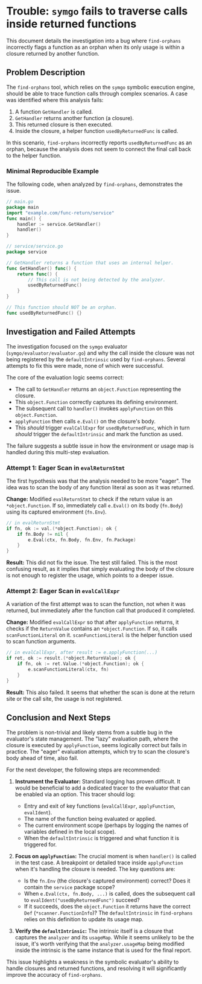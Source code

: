 # Trouble: `symgo` fails to traverse calls inside returned functions

This document details the investigation into a bug where `find-orphans` incorrectly flags a function as an orphan when its only usage is within a closure returned by another function.

## Problem Description

The `find-orphans` tool, which relies on the `symgo` symbolic execution engine, should be able to trace function calls through complex scenarios. A case was identified where this analysis fails:

1. A function `GetHandler` is called.
2. `GetHandler` returns another function (a closure).
3. This returned closure is then executed.
4. Inside the closure, a helper function `usedByReturnedFunc` is called.

In this scenario, `find-orphans` incorrectly reports `usedByReturnedFunc` as an orphan, because the analysis does not seem to connect the final call back to the helper function.

### Minimal Reproducible Example

The following code, when analyzed by `find-orphans`, demonstrates the issue.

```go
// main.go
package main
import "example.com/func-return/service"
func main() {
    handler := service.GetHandler()
    handler()
}

// service/service.go
package service

// GetHandler returns a function that uses an internal helper.
func GetHandler() func() {
    return func() {
        // This call is not being detected by the analyzer.
        usedByReturnedFunc()
    }
}

// This function should NOT be an orphan.
func usedByReturnedFunc() {}
```

## Investigation and Failed Attempts

The investigation focused on the `symgo` evaluator (`symgo/evaluator/evaluator.go`) and why the call inside the closure was not being registered by the `defaultIntrinsic` used by `find-orphans`. Several attempts to fix this were made, none of which were successful.

The core of the evaluation logic seems correct:
- The call to `GetHandler` returns an `object.Function` representing the closure.
- This `object.Function` correctly captures its defining environment.
- The subsequent call to `handler()` invokes `applyFunction` on this `object.Function`.
- `applyFunction` then calls `e.Eval()` on the closure's body.
- This *should* trigger `evalCallExpr` for `usedByReturnedFunc`, which in turn *should* trigger the `defaultIntrinsic` and mark the function as used.

The failure suggests a subtle issue in how the environment or usage map is handled during this multi-step evaluation.

### Attempt 1: Eager Scan in `evalReturnStmt`

The first hypothesis was that the analysis needed to be more "eager". The idea was to scan the body of any function literal as soon as it was returned.

**Change:** Modified `evalReturnStmt` to check if the return value is an `*object.Function`. If so, immediately call `e.Eval()` on its body (`fn.Body`) using its captured environment (`fn.Env`).

```go
// in evalReturnStmt
if fn, ok := val.(*object.Function); ok {
    if fn.Body != nil {
        e.Eval(ctx, fn.Body, fn.Env, fn.Package)
    }
}
```

**Result:** This did not fix the issue. The test still failed. This is the most confusing result, as it implies that simply evaluating the body of the closure is not enough to register the usage, which points to a deeper issue.

### Attempt 2: Eager Scan in `evalCallExpr`

A variation of the first attempt was to scan the function, not when it was returned, but immediately after the function call that produced it completed.

**Change:** Modified `evalCallExpr` so that after `applyFunction` returns, it checks if the `ReturnValue` contains an `*object.Function`. If so, it calls `scanFunctionLiteral` on it. `scanFunctionLiteral` is the helper function used to scan function arguments.

```go
// in evalCallExpr, after result := e.applyFunction(...)
if ret, ok := result.(*object.ReturnValue); ok {
    if fn, ok := ret.Value.(*object.Function); ok {
        e.scanFunctionLiteral(ctx, fn)
    }
}
```

**Result:** This also failed. It seems that whether the scan is done at the return site or the call site, the usage is not registered.

## Conclusion and Next Steps

The problem is non-trivial and likely stems from a subtle bug in the evaluator's state management. The "lazy" evaluation path, where the closure is executed by `applyFunction`, seems logically correct but fails in practice. The "eager" evaluation attempts, which try to scan the closure's body ahead of time, also fail.

For the next developer, the following steps are recommended:

1.  **Instrument the Evaluator:** Standard logging has proven difficult. It would be beneficial to add a dedicated tracer to the evaluator that can be enabled via an option. This tracer should log:
    -   Entry and exit of key functions (`evalCallExpr`, `applyFunction`, `evalIdent`).
    -   The name of the function being evaluated or applied.
    -   The current environment scope (perhaps by logging the names of variables defined in the local scope).
    -   When the `defaultIntrinsic` is triggered and what function it is triggered for.

2.  **Focus on `applyFunction`:** The crucial moment is when `handler()` is called in the test case. A breakpoint or detailed trace inside `applyFunction` when it's handling the closure is needed. The key questions are:
    -   Is the `fn.Env` (the closure's captured environment) correct? Does it contain the `service` package scope?
    -   When `e.Eval(ctx, fn.Body, ...)` is called, does the subsequent call to `evalIdent("usedByReturnedFunc")` succeed?
    -   If it succeeds, does the `object.Function` it returns have the correct `Def` (`*scanner.FunctionInfo`)? The `defaultIntrinsic` in `find-orphans` relies on this definition to update its usage map.

3.  **Verify the `defaultIntrinsic`:** The intrinsic itself is a closure that captures the `analyzer` and its `usageMap`. While it seems unlikely to be the issue, it's worth verifying that the `analyzer.usageMap` being modified inside the intrinsic is the same instance that is used for the final report.

This issue highlights a weakness in the symbolic evaluator's ability to handle closures and returned functions, and resolving it will significantly improve the accuracy of `find-orphans`.

